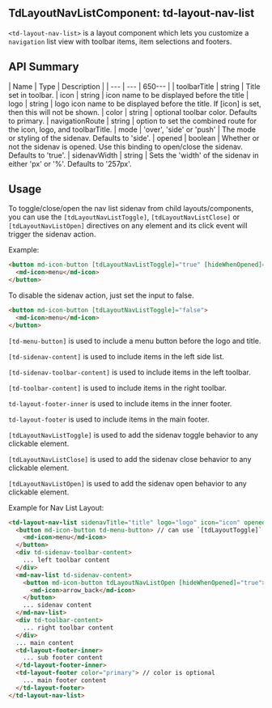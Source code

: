 ## TdLayoutNavListComponent: td-layout-nav-list

`<td-layout-nav-list>` is a layout component which lets you customize a `navigation` list view with toolbar items, item selections and footers.


## API Summary

| Name | Type | Description |
| --- | --- | 650--- |
| toolbarTitle | string | Title set in toolbar.
| icon | string | icon name to be displayed before the title
| logo | string | logo icon name to be displayed before the title. If [icon] is set, then this will not be shown.
| color | string | optional toolbar color. Defaults to primary.
| navigationRoute | string | option to set the combined route for the icon, logo, and toolbarTitle.
| mode | 'over', 'side' or 'push' | The mode or styling of the sidenav. Defaults to 'side'.
| opened | boolean | Whether or not the sidenav is opened. Use this binding to open/close the sidenav. Defaults to 'true'.
| sidenavWidth | string | Sets the 'width' of the sidenav in either 'px' or '%'. Defaults to '257px'.


## Usage

To toggle/close/open the nav list sidenav from child layouts/components, you can use the `[tdLayoutNavListToggle]`, `[tdLayoutNavListClose]` or `[tdLayoutNavListOpen]` directives on any element and its click event will trigger the sidenav action.

Example:

```html
<button md-icon-button [tdLayoutNavListToggle]="true" [hideWhenOpened]="true"> // or tdLayoutNavListOpen / tdLayoutNavListClose
  <md-icon>menu</md-icon>
</button>
```

To disable the sidenav action, just set the input to false.

```html
<button md-icon-button [tdLayoutNavListToggle]="false">
  <md-icon>menu</md-icon>
</button>
```

`[td-menu-button]` is used to include a menu button before the logo and title.

`[td-sidenav-content]` is used to include items in the left side list.

`[td-sidenav-toolbar-content]` is used to include items in the left toolbar.

`[td-toolbar-content]` is used to include items in the right toolbar.

`td-layout-footer-inner` is used to include items in the inner footer.

`td-layout-footer` is used to include items in the main footer.

`[tdLayoutNavListToggle]` is used to add the sidenav toggle behavior to any clickable element.

`[tdLayoutNavListClose]` is used to add the sidenav close behavior to any clickable element.

`[tdLayoutNavListOpen]` is used to add the sidenav open behavior to any clickable element.

Example for Nav List Layout:

```html
<td-layout-nav-list sidenavTitle="title" logo="logo" icon="icon" opened="true" mode="side" sidenavWidth="350px" color="primary" navigationRoute="/">
  <button md-icon-button td-menu-button> // can use `[tdLayoutToggle]` to toggle main sidenav
    <md-icon>menu</md-icon>
  </button>
  <div td-sidenav-toolbar-content>
    ... left toolbar content
  </div>
  <md-nav-list td-sidenav-content>
    <button md-icon-button tdLayoutNavListOpen [hideWhenOpened]="true">
      <md-icon>arrow_back</md-icon>
    </button>
    ... sidenav content
  </md-nav-list>
  <div td-toolbar-content>
    ... right toolbar content
  </div>
  ... main content
  <td-layout-footer-inner>
    ... sub footer content
  </td-layout-footer-inner>
  <td-layout-footer color="primary"> // color is optional
    ... main footer content
  </td-layout-footer>
</td-layout-nav-list>
```
